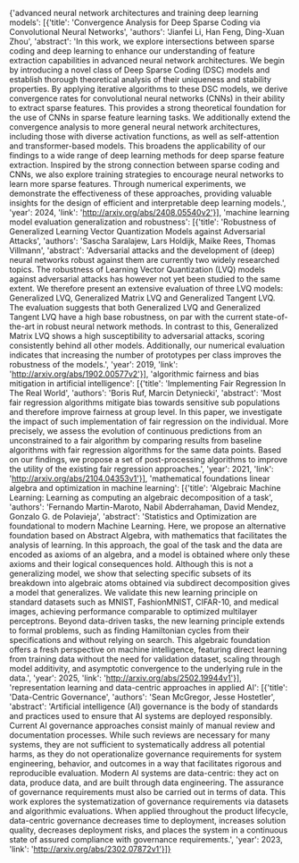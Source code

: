 {'advanced neural network architectures and training deep learning models': [{'title': 'Convergence Analysis for Deep Sparse Coding via Convolutional Neural Networks', 'authors': 'Jianfei Li, Han Feng, Ding-Xuan Zhou', 'abstract': 'In this work, we explore intersections between sparse coding and deep learning to enhance our understanding of feature extraction capabilities in advanced neural network architectures. We begin by introducing a novel class of Deep Sparse Coding (DSC) models and establish thorough theoretical analysis of their uniqueness and stability properties. By applying iterative algorithms to these DSC models, we derive convergence rates for convolutional neural networks (CNNs) in their ability to extract sparse features. This provides a strong theoretical foundation for the use of CNNs in sparse feature learning tasks. We additionally extend the convergence analysis to more general neural network architectures, including those with diverse activation functions, as well as self-attention and transformer-based models. This broadens the applicability of our findings to a wide range of deep learning methods for deep sparse feature extraction. Inspired by the strong connection between sparse coding and CNNs, we also explore training strategies to encourage neural networks to learn more sparse features. Through numerical experiments, we demonstrate the effectiveness of these approaches, providing valuable insights for the design of efficient and interpretable deep learning models.', 'year': 2024, 'link': 'http://arxiv.org/abs/2408.05540v2'}], 'machine learning model evaluation generalization and robustness': [{'title': 'Robustness of Generalized Learning Vector Quantization Models against Adversarial Attacks', 'authors': 'Sascha Saralajew, Lars Holdijk, Maike Rees, Thomas Villmann', 'abstract': 'Adversarial attacks and the development of (deep) neural networks robust against them are currently two widely researched topics. The robustness of Learning Vector Quantization (LVQ) models against adversarial attacks has however not yet been studied to the same extent. We therefore present an extensive evaluation of three LVQ models: Generalized LVQ, Generalized Matrix LVQ and Generalized Tangent LVQ. The evaluation suggests that both Generalized LVQ and Generalized Tangent LVQ have a high base robustness, on par with the current state-of-the-art in robust neural network methods. In contrast to this, Generalized Matrix LVQ shows a high susceptibility to adversarial attacks, scoring consistently behind all other models. Additionally, our numerical evaluation indicates that increasing the number of prototypes per class improves the robustness of the models.', 'year': 2019, 'link': 'http://arxiv.org/abs/1902.00577v2'}], 'algorithmic fairness and bias mitigation in artificial intelligence': [{'title': 'Implementing Fair Regression In The Real World', 'authors': 'Boris Ruf, Marcin Detyniecki', 'abstract': 'Most fair regression algorithms mitigate bias towards sensitive sub populations and therefore improve fairness at group level. In this paper, we investigate the impact of such implementation of fair regression on the individual. More precisely, we assess the evolution of continuous predictions from an unconstrained to a fair algorithm by comparing results from baseline algorithms with fair regression algorithms for the same data points. Based on our findings, we propose a set of post-processing algorithms to improve the utility of the existing fair regression approaches.', 'year': 2021, 'link': 'http://arxiv.org/abs/2104.04353v1'}], 'mathematical foundations linear algebra and optimization in machine learning': [{'title': 'Algebraic Machine Learning: Learning as computing an algebraic decomposition of a task', 'authors': 'Fernando Martin-Maroto, Nabil Abderrahaman, David Mendez, Gonzalo G. de Polavieja', 'abstract': 'Statistics and Optimization are foundational to modern Machine Learning. Here, we propose an alternative foundation based on Abstract Algebra, with mathematics that facilitates the analysis of learning. In this approach, the goal of the task and the data are encoded as axioms of an algebra, and a model is obtained where only these axioms and their logical consequences hold. Although this is not a generalizing model, we show that selecting specific subsets of its breakdown into algebraic atoms obtained via subdirect decomposition gives a model that generalizes. We validate this new learning principle on standard datasets such as MNIST, FashionMNIST, CIFAR-10, and medical images, achieving performance comparable to optimized multilayer perceptrons. Beyond data-driven tasks, the new learning principle extends to formal problems, such as finding Hamiltonian cycles from their specifications and without relying on search. This algebraic foundation offers a fresh perspective on machine intelligence, featuring direct learning from training data without the need for validation dataset, scaling through model additivity, and asymptotic convergence to the underlying rule in the data.', 'year': 2025, 'link': 'http://arxiv.org/abs/2502.19944v1'}], 'representation learning and data-centric approaches in applied AI': [{'title': 'Data-Centric Governance', 'authors': 'Sean McGregor, Jesse Hostetler', 'abstract': 'Artificial intelligence (AI) governance is the body of standards and practices used to ensure that AI systems are deployed responsibly. Current AI governance approaches consist mainly of manual review and documentation processes. While such reviews are necessary for many systems, they are not sufficient to systematically address all potential harms, as they do not operationalize governance requirements for system engineering, behavior, and outcomes in a way that facilitates rigorous and reproducible evaluation. Modern AI systems are data-centric: they act on data, produce data, and are built through data engineering. The assurance of governance requirements must also be carried out in terms of data. This work explores the systematization of governance requirements via datasets and algorithmic evaluations. When applied throughout the product lifecycle, data-centric governance decreases time to deployment, increases solution quality, decreases deployment risks, and places the system in a continuous state of assured compliance with governance requirements.', 'year': 2023, 'link': 'http://arxiv.org/abs/2302.07872v1'}]}